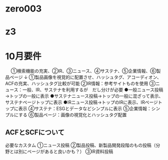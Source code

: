 # zero003
# z3
# 10月要件
　
①検索機能の充実、②IR、③ニュース、④サステナ、⑤企業情報、⑥製品ページ
↓
①製品画像を視覚的に配置させ、ハッシュタグ、アコーディオン、ACFの充実、ハッシュタグ比較が可能
②IR情報：参考サイトものを使用
③ニュース：一般、IR、サステナを利用するが　だし分けが必要
●一般ニュース投稿→トップの一般に表示
●サステナニュース投稿→トップの一般に混ざって表示、サステナページトップに表示
●IRニュース投稿→トップのIRに表示、IRページトップに表示
④サステナ：ESGとデータなどシンプルに表示
⑤企業情報：シンプルにする
⑥製品ページ：画像の視覚化とハッシュタグ配置

## ACFとSCFについて
必要なカスタム
①ニュース投稿
②製品投稿、新製品開発段階のもの投稿（分野とは別にページがあると良いかも？）
③IR資料投稿
